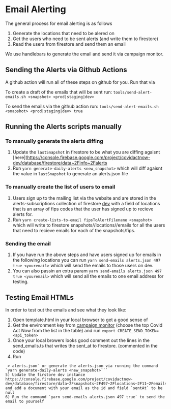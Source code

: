 # Email Alerting

The general process for email alerting is as follows
1) Generate the locations that need to be alered on
2) Get the users who need to be sent alerts (and write them to firestore)
3) Read the users from firestore and send them an email

We use handlebars to generate the email and send it via campaign monitor.

## Sending the Alerts via Github Actions
A github action will run all of these steps on github for you. Run that via

To create a draft of the emails that will be sent run:
`tools/send-alert-emails.sh <snapshot> <prod|staging|dev>`

To send the emails via the github action run:
`tools/send-alert-emails.sh <snapshot> <prod|staging|dev> true`

## Running the Alerts scripts manually

### To manually generate the alerts diffing
1) Update the `lastSnapshot` in firestore to be what you are diffing agaisnt [here](https://console.firebase.google.com/project/covidactnow-dev/database/firestore/data~2Finfo~2Falerts
2) Run `yarn generate-daily-alerts <new_snapshot>` which will diff agaisnt the value in `lastSnapshot` to generate an alerts.json file

### To manually create the list of users to email
1) Users sign up to the mailing list via the website and are stored in the alerts-subscriptions collection of firestore [dev](https://console.firebase.google.com/project/covidactnow-dev/database/firestore/data~2Falerts-subscriptions) with a field of locations that is an array of fips codes that the user has signed up to recieve alerts for.
2) Run `yarn create-lists-to-email fipsToAlertFilename <snapshot>` which will write to firestore snapshots/<snapshot>/locations/<fips>/emails for all the users
that need to recieve emails for each of the snapshots/fips.

### Sending the email
1) If you have run the above steps and have users signed up for emails in the following locations you can run `yarn send-emails alerts.json 497 true <youremail>` which will
send the emails to those users on dev.
2) You can also passin an extra param `yarn send-emails alerts.json 497 true <youremail>` which will send all the emails to one email address for testing.

## Testing Email HTMLs
In order to test out the emails and see what they look like:
1) Open template.html in your local browser to get a good sense of
2) Get the environment key from [campaign monitor](https://covidactnow.createsend.com/admin/account/apikeys)
(choose the top Covid Act Now from the list in the table) and run
`export CREATE_SEND_TOKEN=<api_token>`
3) Once your local browers looks good comment out the lines in
the send_emails.ts that writes the sent_at to firestore. (commented in the code)
4) Run
``` echo "{"11":{"fips":"11","locationName":"District of Columbia","locationURL":"https://covidactnow.org/us/dc/","lastUpdated":"06/26/2020","oldLevel":2,"newLevel":3}}
 > alerts.json` or generate the alerts.json via running the command `yarn generate-daily-alerts <new_snapshot>```
5) Update the firstore dev instance https://console.firebase.google.com/project/covidactnow-dev/database/firestore/data~2Fsnapshots~2F497~2Flocations~2F11~2Femails
and add a document with your email as the id and field `sentAt` to be null
6) Run the command `yarn send-emails alerts.json 497 true` to send the email to yourself
